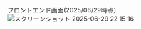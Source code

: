フロントエンド画面(2025/06/29時点）
![スクリーンショット 2025-06-29 22 15 16](https://github.com/user-attachments/assets/0be692e2-06e3-48d7-8b91-3c688526c8e3)
